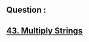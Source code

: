 ## Question : 
<h2> <a href="https://leetcode.com/problems/multiply-strings/">43. Multiply Strings</a>
